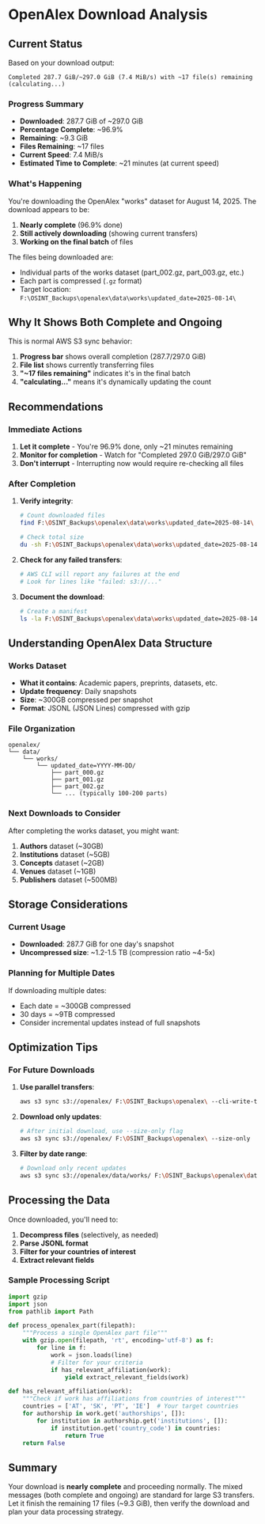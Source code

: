 # OpenAlex Download Analysis

## Current Status

Based on your download output:
```
Completed 287.7 GiB/~297.0 GiB (7.4 MiB/s) with ~17 file(s) remaining (calculating...)
```

### Progress Summary
- **Downloaded**: 287.7 GiB of ~297.0 GiB
- **Percentage Complete**: ~96.9%
- **Remaining**: ~9.3 GiB
- **Files Remaining**: ~17 files
- **Current Speed**: 7.4 MiB/s
- **Estimated Time to Complete**: ~21 minutes (at current speed)

### What's Happening

You're downloading the OpenAlex "works" dataset for August 14, 2025. The download appears to be:
1. **Nearly complete** (96.9% done)
2. **Still actively downloading** (showing current transfers)
3. **Working on the final batch** of files

The files being downloaded are:
- Individual parts of the works dataset (part_002.gz, part_003.gz, etc.)
- Each part is compressed (`.gz` format)
- Target location: `F:\OSINT_Backups\openalex\data\works\updated_date=2025-08-14\`

## Why It Shows Both Complete and Ongoing

This is normal AWS S3 sync behavior:
1. **Progress bar** shows overall completion (287.7/297.0 GiB)
2. **File list** shows currently transferring files
3. **"~17 files remaining"** indicates it's in the final batch
4. **"calculating..."** means it's dynamically updating the count

## Recommendations

### Immediate Actions
1. **Let it complete** - You're 96.9% done, only ~21 minutes remaining
2. **Monitor for completion** - Watch for "Completed 297.0 GiB/297.0 GiB"
3. **Don't interrupt** - Interrupting now would require re-checking all files

### After Completion
1. **Verify integrity**:
   ```bash
   # Count downloaded files
   find F:\OSINT_Backups\openalex\data\works\updated_date=2025-08-14\ -name "*.gz" | wc -l

   # Check total size
   du -sh F:\OSINT_Backups\openalex\data\works\updated_date=2025-08-14\
   ```

2. **Check for any failed transfers**:
   ```bash
   # AWS CLI will report any failures at the end
   # Look for lines like "failed: s3://..."
   ```

3. **Document the download**:
   ```bash
   # Create a manifest
   ls -la F:\OSINT_Backups\openalex\data\works\updated_date=2025-08-14\ > openalex_manifest.txt
   ```

## Understanding OpenAlex Data Structure

### Works Dataset
- **What it contains**: Academic papers, preprints, datasets, etc.
- **Update frequency**: Daily snapshots
- **Size**: ~300GB compressed per snapshot
- **Format**: JSONL (JSON Lines) compressed with gzip

### File Organization
```
openalex/
└── data/
    └── works/
        └── updated_date=YYYY-MM-DD/
            ├── part_000.gz
            ├── part_001.gz
            ├── part_002.gz
            └── ... (typically 100-200 parts)
```

### Next Downloads to Consider
After completing the works dataset, you might want:
1. **Authors** dataset (~30GB)
2. **Institutions** dataset (~5GB)
3. **Concepts** dataset (~2GB)
4. **Venues** dataset (~1GB)
5. **Publishers** dataset (~500MB)

## Storage Considerations

### Current Usage
- **Downloaded**: 287.7 GiB for one day's snapshot
- **Uncompressed size**: ~1.2-1.5 TB (compression ratio ~4-5x)

### Planning for Multiple Dates
If downloading multiple dates:
- Each date = ~300GB compressed
- 30 days = ~9TB compressed
- Consider incremental updates instead of full snapshots

## Optimization Tips

### For Future Downloads
1. **Use parallel transfers**:
   ```bash
   aws s3 sync s3://openalex/ F:\OSINT_Backups\openalex\ --cli-write-timeout 0 --cli-read-timeout 0 --concurrent-requests 10
   ```

2. **Download only updates**:
   ```bash
   # After initial download, use --size-only flag
   aws s3 sync s3://openalex/ F:\OSINT_Backups\openalex\ --size-only
   ```

3. **Filter by date range**:
   ```bash
   # Download only recent updates
   aws s3 sync s3://openalex/data/works/ F:\OSINT_Backups\openalex\data\works\ --exclude "*" --include "*updated_date=2025-08*"
   ```

## Processing the Data

Once downloaded, you'll need to:
1. **Decompress files** (selectively, as needed)
2. **Parse JSONL format**
3. **Filter for your countries of interest**
4. **Extract relevant fields**

### Sample Processing Script
```python
import gzip
import json
from pathlib import Path

def process_openalex_part(filepath):
    """Process a single OpenAlex part file"""
    with gzip.open(filepath, 'rt', encoding='utf-8') as f:
        for line in f:
            work = json.loads(line)
            # Filter for your criteria
            if has_relevant_affiliation(work):
                yield extract_relevant_fields(work)

def has_relevant_affiliation(work):
    """Check if work has affiliations from countries of interest"""
    countries = ['AT', 'SK', 'PT', 'IE']  # Your target countries
    for authorship in work.get('authorships', []):
        for institution in authorship.get('institutions', []):
            if institution.get('country_code') in countries:
                return True
    return False
```

## Summary

Your download is **nearly complete** and proceeding normally. The mixed messages (both complete and ongoing) are standard for large S3 transfers. Let it finish the remaining 17 files (~9.3 GiB), then verify the download and plan your data processing strategy.
